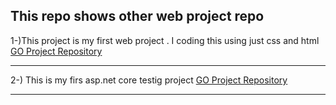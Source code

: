 
##  This repo shows other web project repo 


1-)This project is my first web project . I coding this using just css and html   
    [GO Project Repository ](https://github.com/sedatbilece/my-first-page)
***
2-) This is my firs asp.net core testig project
   [GO Project Repository ](https://github.com/sedatbilece/asp.net-core-library-project)
***
